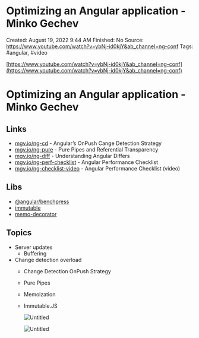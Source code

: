 # Optimizing an Angular application - Minko Gechev

Created: August 19, 2022 9:44 AM
Finished: No
Source: https://www.youtube.com/watch?v=ybNj-id0kjY&ab_channel=ng-conf
Tags: #angular, #video

[https://www.youtube.com/watch?v=ybNj-id0kjY&ab_channel=ng-conf](https://www.youtube.com/watch?v=ybNj-id0kjY&ab_channel=ng-conf)

# **Optimizing an Angular application - Minko Gechev**

## Links

- [mgv.io/ng-cd](http://mgv.io/ng-cd) - Angular’s OnPush Cange Detection Strategy
- [mgv.io/ng-pure](http://mgv.io/ng-pure) - Pure Pipes and Referential Transparency
- [mgv.io/ng-diff](http://mgv.io/ng-diff) - Understanding Angular Differs
- [mgv.io/ng-perf-checklist](http://mgv.io/ng-perf-checklist) - Angular Performance Checklist
- [mgv.io/ng-checklist-video](http://mgv.io/ng-checklist-video) - Angular Performance Checklist (video)

## Libs

- [@angular/benchpress](https://www.npmjs.com/package/@angular/benchpress)
- [immutable](https://www.npmjs.com/package/immutable)
- [memo-decorator](https://www.npmjs.com/package/memo-decorator)

## Topics

- Server updates
    - Buffering
- Change detection overload
    - Change Detection OnPush Strategy
    - Pure Pipes
    - Memoization
    - Immutable.JS
        
        ![Untitled](Optimizing%20an%20Angular%20application%20-%20Minko%20Gechev%20def628fc9fe74f8f844c6aecd1b0cbca/Untitled.png)
        
        ![Untitled](Optimizing%20an%20Angular%20application%20-%20Minko%20Gechev%20def628fc9fe74f8f844c6aecd1b0cbca/Untitled%201.png)